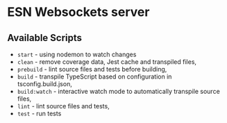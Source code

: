 # ESN Websockets server
## Available Scripts

- `start` - using nodemon to watch changes
- `clean` - remove coverage data, Jest cache and transpiled files,
- `prebuild` - lint source files and tests before building,
- `build` - transpile TypeScript based on configuration in tsconfig.build.json,
- `build:watch` - interactive watch mode to automatically transpile source files,
- `lint` - lint source files and tests,
- `test` - run tests

